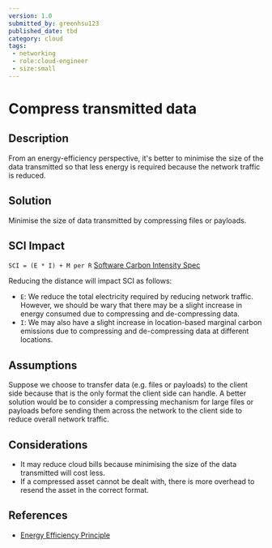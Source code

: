 ```yaml
---
version: 1.0
submitted_by: greenhsu123
published_date: tbd
category: cloud
tags: 
 - networking
 - role:cloud-engineer
 - size:small
---
```


# Compress transmitted data

## Description
From an energy-efficiency perspective, it's better to minimise the size of the data transmitted so that less energy is required because the network traffic is reduced. 

## Solution
Minimise the size of data transmitted by compressing files or payloads.

## SCI Impact

`SCI = (E * I) + M per R`
[Software Carbon Intensity Spec](https://grnsft.org/sci)

Reducing the distance will impact SCI as follows:

- `E`: We reduce the total electricity required by reducing network traffic. However, we should be wary that there may be a slight increase in energy consumed due to compressing and de-compressing data. 
- `I`: We may also have a slight increase in location-based marginal carbon emissions due to compressing and de-compressing data at different locations.


## Assumptions
Suppose we choose to transfer data (e.g. files or payloads) to the client side because that is the only format the client side can handle. A better solution would be to consider a compressing mechanism for large files or payloads before sending them across the network to the client side to reduce overall network traffic. 


## Considerations
- It may reduce cloud bills because minimising the size of the data transmitted will cost less. 
- If a compressed asset cannot be dealt with, there is more overhead to resend the asset in the correct format. 

## References
- [Energy Efficiency Principle](https://learn.greensoftware.foundation/practitioner/energy-efficiency)


